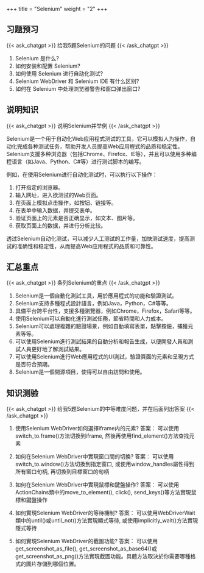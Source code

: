+++
title = "Selenium"
weight = "2"
+++
## 习题预习
{{< ask_chatgpt >}}
给我5题Selenium的问题
{{< /ask_chatgpt >}}



1. Selenium 是什么?
2. 如何安装和配置 Selenium?
3. 如何使用 Selenium 进行自动化测试?
4. Selenium WebDriver 和 Selenium IDE 有什么区别?
5. 如何在 Selenium 中处理浏览器警告和窗口弹出窗口?   

## 说明知识
{{< ask_chatgpt >}}
说明Selenium并举例
{{< /ask_chatgpt >}}



Selenium是一个用于自动化Web应用程式测试的工具，它可以模拟人为操作，自动化完成各种测试任务，帮助开发人员提高Web应用程式的品质和稳定性。Selenium支援多种浏览器（包括Chrome、Firefox、IE等），并且可以使用多种编程语言（如Java、Python、C#等）进行测试脚本的编写。

例如，在使用Selenium进行自动化测试时，可以执行以下操作：

1. 打开指定的浏览器。
2. 输入网址，进入欲测试的Web页面。
3. 在页面上模拟点击操作，如按钮、链接等。
4. 在表单中输入数据，并提交表单。
5. 验证页面上的元素是否正确显示，如文本、图片等。
6. 获取页面上的数据，并进行分析比较。

透过Selenium自动化测试，可以减少人工测试的工作量，加快测试速度，提高测试的准确性和稳定性，从而提高Web应用程式的品质和可靠性。   

## 汇总重点
{{< ask_chatgpt >}}
条列Selenium的重点
{{< /ask_chatgpt >}}



1. Selenium是一個自動化測試工具，用於應用程式的功能和驗證測試。
2. Selenium支持多種程式設計語言，例如Java，Python，C#等等。
3. 具備平台跨平台性，支援多種瀏覽器，例如Chrome，Firefox，Safari等等。
4. 使用Selenium可以自動化進行測試任務，節省時間和人力成本。
5. Selenium可以處理複雜的驗證場景，例如自動填寫表單，點擊按鈕，捕獲元素等等。
6. 可以使用Selenium進行測試結果的自動分析和報告生成，以便開發人員和測試人員更好地了解測試結果。
7. 可以使用Selenium進行Web應用程式的UI測試，驗證頁面的元素和呈現方式是否符合預期。
8. Selenium是一個開源項目，使得可以自由訪問和使用。   

## 知识测验
{{< ask_chatgpt >}}
给我5题Selenium的中等难度问题，并在后面列出答案
{{< /ask_chatgpt >}}



1. 使用Selenium WebDriver如何選擇iframe内的元素?
答案：
可以使用switch_to.frame()方法切換到iframe, 然後再使用find_element()方法查找元素

2. 如何在Selenium WebDriver中實現窗口間的切換?
答案：
可以使用switch_to.window()方法切換到指定窗口, 或使用window_handles屬性得到所有窗口句柄, 再切換到目標窗口的句柄

3. 如何在Selenium WebDriver中實現鼠標和鍵盤操作?
答案：
可以使用ActionChains類中的move_to_element(), click(), send_keys()等方法實現鼠標和鍵盤操作

4. 如何實現Selenium WebDriver的等待機制?
答案：
可以使用WebDriverWait類中的until()或until_not()方法實現顯式等待, 或使用implicitly_wait()方法實現隱式等待

5. 如何實現Selenium WebDriver的截圖功能?
答案：
可以使用get_screenshot_as_file(), get_screenshot_as_base64()或get_screenshot_as_png()方法實現截圖功能。具體方法取決於你需要哪種格式的圖片存儲到哪個位置。   

